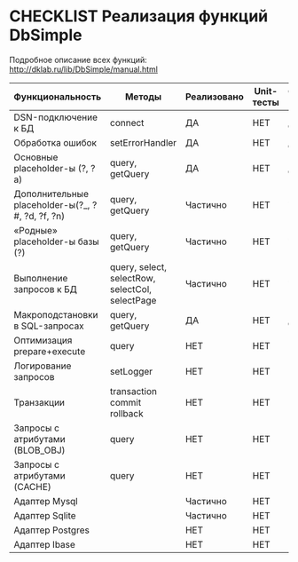 # CHECKLIST Реализация функций DbSimple

Подробное описание всех функций: http://dklab.ru/lib/DbSimple/manual.html

|Функциональность|Методы| Реализовано | Unit-тесты |Функциональные тесты|Кто делает|
|----------------|------|----------------------|------------|--------------------|----------|
|DSN-подключение к БД|connect|ДА|НЕТ|ДА|пропуск|
|Обработка ошибок|setErrorHandler|ДА|НЕТ|ДА|пропуск|
|Основные placeholder-ы (?, ?a)|query, getQuery|ДА|НЕТ|ДА|пропуск|
|Дополнительные placeholder-ы(?_, ?#, ?d, ?f, ?n)|query, getQuery|Частично|НЕТ|Частично|свободно|
|«Родные» placeholder-ы базы (?)|query, getQuery|Частично|НЕТ|Частично|свободно|
|Выполнение запросов к БД |query, select, selectRow, selectCol, selectPage|Частично|НЕТ|Частично|свободно|
|Макроподстановки в SQL-запросах |query, getQuery|ДА|НЕТ|ДА|пропуск|
|Оптимизация prepare+execute |query|НЕТ|НЕТ|НЕТ|свободно|
|Логирование запросов |setLogger|НЕТ|НЕТ|НЕТ|свободно|
|Транзакции |transaction commit rollback|НЕТ|НЕТ|НЕТ|свободно|
|Запросы с атрибутами (BLOB_OBJ) |query|НЕТ|НЕТ|НЕТ|свободно|
|Запросы с атрибутами (CACHE) |query|НЕТ|НЕТ|НЕТ|свободно|
|Адаптер Mysql | |Частично|НЕТ|НЕТ|свободно|
|Адаптер Sqlite | |Частично|НЕТ|НЕТ|dakulov|
|Адаптер Postgres | |НЕТ|НЕТ|НЕТ|свободно|
|Адаптер Ibase | |НЕТ|НЕТ|НЕТ|свободно|